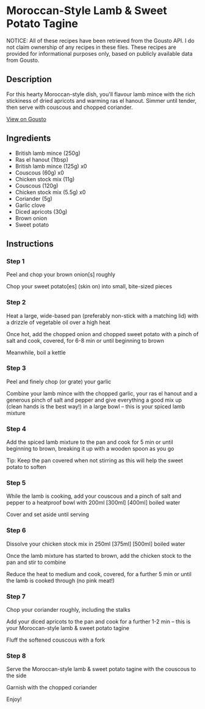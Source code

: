 # Moroccan-Style Lamb & Sweet Potato Tagine

NOTICE: All of these recipes have been retrieved from the Gousto API. I do not claim ownership of any recipes in these files. These recipes are provided for informational purposes only, based on publicly available data from Gousto.

## Description

For this hearty Moroccan-style dish, you'll flavour lamb mince with the rich stickiness of dried apricots and warming ras el hanout. Simmer until tender, then serve with couscous and chopped coriander.

[View on Gousto](https://www.gousto.co.uk/recipes/cookbook/moor-ish-lamb-sweet-potato-tagine)

## Ingredients

- British lamb mince (250g)
- Ras el hanout (1tbsp)
- British lamb mince (125g) x0
- Couscous (60g) x0
- Chicken stock mix (11g)
- Couscous (120g)
- Chicken stock mix (5.5g) x0
- Coriander (5g)
- Garlic clove
- Diced apricots (30g)
- Brown onion
- Sweet potato

## Instructions


### Step 1

Peel and chop your brown onion[s] roughly

Chop your sweet potato[es] (skin on) into small, bite-sized pieces


### Step 2

Heat a large, wide-based pan (preferably non-stick with a matching lid) with a drizzle of vegetable oil over a high heat

Once hot, add the chopped onion and chopped sweet potato with a pinch of salt and cook, covered, for 6-8 min or until beginning to brown

Meanwhile, boil a kettle


### Step 3

Peel and finely chop (or grate) your garlic

Combine your lamb mince with the chopped garlic, your ras el hanout and a generous pinch of salt and pepper and give everything a good mix up (clean hands is the best way!) in a large bowl – this is your spiced lamb mixture


### Step 4

Add the spiced lamb mixture to the pan and cook for 5 min or until beginning to brown, breaking it up with a wooden spoon as you go

Tip: Keep the pan covered when not stirring as this will help the sweet potato to soften


### Step 5

While the lamb is cooking, add your couscous and a pinch of salt and pepper to a heatproof bowl with 200ml <span class="text-purple">[300ml]</span> <span class="text-danger">[400ml]</span> boiled water

Cover and set aside until serving


### Step 6

Dissolve your chicken stock mix in 250ml <span class="text-purple">[375ml]</span> <span class="text-danger">[500ml]</span> boiled water

Once the lamb mixture has started to brown, add the chicken stock to the pan and stir to combine

Reduce the heat to medium and cook, covered, for a further 5 min or until the lamb is cooked through (no pink meat!)


### Step 7

Chop your coriander roughly, including the stalks

Add your diced apricots to the pan and cook for a further 1-2 min – this is your Moroccan-style lamb & sweet potato tagine

Fluff the softened couscous with a fork

### Step 8

Serve the Moroccan-style lamb & sweet potato tagine with the couscous to the side

Garnish with the chopped coriander

Enjoy!

